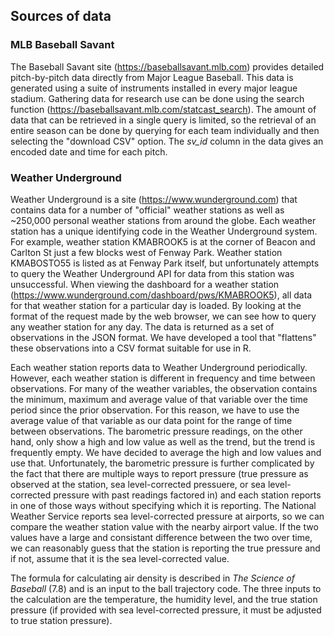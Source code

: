 ## Sources of data

### MLB Baseball Savant

The Baseball Savant site (https://baseballsavant.mlb.com) provides detailed pitch-by-pitch data directly from Major League Baseball.  This data is generated using a suite of instruments installed in every major league stadium.  Gathering data for research use can be done using the search function (https://baseballsavant.mlb.com/statcast_search).  The amount of data that can be retrieved in a single query is limited, so the retrieval of an entire season can be done by querying for each team individually and then selecting the "download CSV" option.  The _sv_id_ column in the data gives an encoded date and time for each pitch.

### Weather Underground

Weather Underground is a site (https://www.wunderground.com) that contains data for a number of "official" weather stations as well as ~250,000 personal weather stations from around the globe.  Each weather station has a unique identifying code in the Weather Underground system.  For example, weather station KMABROOK5 is at the corner of Beacon and Carlton St just a few blocks west of Fenway Park.  Weather station KMABOSTO55 is listed as at Fenway Park itself, but unfortunately attempts to query the Weather Underground API for data from this station was unsuccessful.  When viewing the dashboard for a weather station (https://www.wunderground.com/dashboard/pws/KMABROOK5), all data for that weather station for a particular day is loaded.  By looking at the format of the request made by the web browser, we can see how to query any weather station for any day.  The data is returned as a set of observations in the JSON format.  We have developed a tool that "flattens" these observations into a CSV format suitable for use in R.

Each weather station reports data to Weather Underground periodically.  However, each weather station is different in frequency and time between observations.  For many of the weather variables, the observation contains the minimum, maximum and average value of that variable over the time period since the prior observation.  For this reason, we have to use the average value of that variable as our data point for the range of time between observations.  The barometric pressure readings, on the other hand, only show a high and low value as well as the trend, but the trend is frequently empty.  We have decided to average the high and low values and use that.  Unfortunately, the barometric pressure is further complicated by the fact that there are multiple ways to report pressure (true pressure as observed at the station, sea level-corrected pressuere, or sea level-corrected pressure with past readings factored in) and each station reports in one of those ways without specifying which it is reporting.  The National Weather Service reports sea level-corrected pressure at airports, so we can compare the weather station value with the nearby airport value.  If the two values have a large and consistant difference between the two over time, we can reasonably guess that the station is reporting the true pressure and if not, assume that it is the sea level-corrected value.

The formula for calculating air density is described in *The Science of Baseball* (7.8) and is an input to the ball trajectory code.  The three inputs to the calculation are the temperature, the humidity level, and the true station pressure (if provided with sea level-corrected pressure, it must be adjusted to true station pressure).
